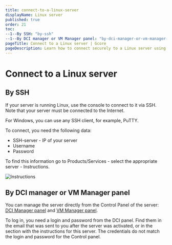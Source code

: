 ```yaml
---
title: connect-to-a-linux-server
displayName: Linux server
published: true
order: 21
toc:
--1--By SSH: "by-ssh"
--1--By DCI manager or VM Manager panel: "by-dci-manager-or-vm-manager-panel"
pageTitle: Connect to a Linux server | Gcore
pageDescription: Learn how to connect securely to a Linux server using SSH. 
---
```

# Connect to a Linux server

## By SSH

If your server is running Linux, use the console to connect to it via SSH. Note that your server must be connected to the Internet.

For Windows, you can use any SSH client, for example, PuTTY.

To connect, you need the following data:

- SSH-server - IP of your server
- Username
- Password

To find this information go to Products/Services - select the appropriate server - Instructions.

<img src="https://assets.gcore.pro/docs/hosting/dedicated-servers/manage/connect/connect-to-a-linux-server/joxi_screenshot_1509912408746.png" alt="Instructions">

## By DCI manager or VM Manager panel

You can manage the server directly from the Control Panel of the server: <a href="https://dra4.dci.gcore.com:1500/dcimgr" target="_blank">DCI Manager panel</a> and <a href="https://drf.vm.gcore.com:1500/vmmgr" target="_blank">VM Manager panel</a>.

To log in, you need a login and password from the DCI panel. Find them in the email that was sent to you after the server was activated, or in the section with the instructions for this server. The credentials do not match the login and password for the Control panel.